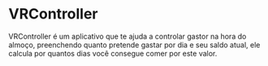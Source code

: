 # VRController
VRController é um aplicativo que te ajuda a controlar gastor na hora do almoço, preenchendo quanto pretende gastar por dia e seu saldo atual, ele calcula por quantos dias você consegue comer por este valor.

